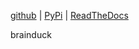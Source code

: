 
[github](https://github.com/eaybek/brainduck/) | 
[PyPi](https://pypi.org/project/brainduck/) | 
[ReadTheDocs](https://mvrt-brainduck.readthedocs-hosted.com/en/latest/)  

brainduck  


